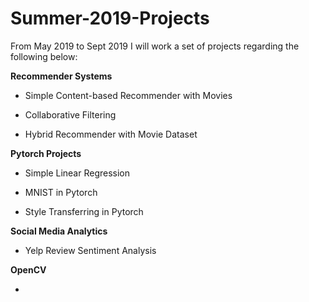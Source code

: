 # Summer-2019-Projects

From May 2019 to Sept 2019 I will work a set of projects regarding the following below:

__Recommender Systems__

+ Simple Content-based Recommender with Movies

+ Collaborative Filtering

+ Hybrid Recommender with Movie Dataset

__Pytorch Projects__

+ Simple Linear Regression

+ MNIST in Pytorch

+ Style Transferring in Pytorch

__Social Media Analytics__

+ Yelp Review Sentiment Analysis

__OpenCV__

+ 


